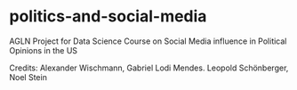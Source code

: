 # politics-and-social-media
AGLN Project for Data Science Course on Social Media influence in Political Opinions in the US

Credits:
Alexander Wischmann,
Gabriel Lodi Mendes.
Leopold Schönberger,
Noel Stein
